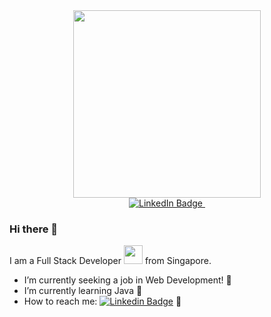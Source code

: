 

<div id="header" align="center">
  <img src="https://media.giphy.com/media/CzbiCJTYOzHTW/giphy.gif" width="300"/>
</div>

<div id="badges" align='center'>
 <a href="https://www.linkedin.com/in/firdaus-ang-282b15142/">
    <img src="https://img.shields.io/badge/LinkedIn-blue?style=for-the-badge&logo=linkedin&logoColor=white" alt="LinkedIn Badge"/>
  </a>
  <img src="https://komarev.com/ghpvc/?username=fjrmario&style=plastic&color=blue" alt=""/>
</div>

              

### Hi there 👋

I am a Full Stack Developer <img src="https://media.giphy.com/media/1o1uxm9c9YcNoJrQ3W/giphy.gif" width="30"> from Singapore.


<!--
**fjrmario/fjrmario** is a ✨ _special_ ✨ repository because its `README.md` (this file) appears on your GitHub profile.

Here are some ideas to get you started:

- 🔭 I’m currently working on 
- 👯 I’m looking to collaborate on ...
- 🤔 I’m looking for help with ...
- 😄 Pronouns: ...
- ⚡ Fun fact: ...
- 😄 Pronouns: ...
- 👯 I’m looking to collaborate on ...
- 👯 I’m looking to collaborate on anything that involves new technologies a
-->
- I’m currently seeking a job in Web Development! 👀
- I’m currently learning Java 📝
- How to reach me: [![Linkedin Badge](https://img.shields.io/badge/-firdausang-blue?style=plastic&logo=Linkedin&logoColor=white)](https://www.linkedin.com/in/firdaus-ang-282b15142/) 🫡



